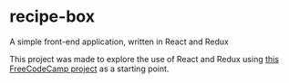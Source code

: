 # recipe-box
A simple front-end application, written in React and Redux

This project was made to explore the use of React and Redux using [this FreeCodeCamp project](https://www.freecodecamp.org/challenges/build-a-recipe-box) as a starting point.